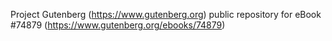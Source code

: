 Project Gutenberg (https://www.gutenberg.org) public repository for
eBook #74879 (https://www.gutenberg.org/ebooks/74879)
